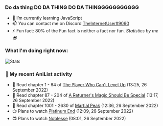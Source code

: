 ### Do da thing DO DA THING DO DA THINGGGGGGGGGGG

<!-- **TheInternetUser0/TheInternetUser0** is a ✨ _special_ ✨ repository because its `README.md` (this file) appears on your GitHub profile. -->


- 🌱 I’m currently learning JavaScript
- 📫 You can contact me on Discord [TheInternetUser#9060](https://discord.com/users/534117072796385300)
- ⚡ Fun fact: 80% of the Fun fact is neither a fact nor fun. _Statistics by me 😎_

### What I'm doing right now:
![Stats](https://discord.c99.nl/widget/theme-3/534117072796385300.png)

### 🌸 My recent AniList activity

<!-- ANILIST_ACTIVITY:start -->

-   📖 Read chapter 1 - 64 of [The Player Who Can't Level Up](https://anilist.co/manga/130511) (13:25, 26 September 2022)
-   📖 Read chapter 87 - 204 of [A Returner's Magic Should Be Special](https://anilist.co/manga/105393) (13:17, 26 September 2022)
-   📖 Read chapter 1001 - 2630 of [Martial Peak](https://anilist.co/manga/104494) (12:36, 26 September 2022)
-   📺 Plans to watch [Platinum End](https://anilist.co/anime/127401) (12:09, 26 September 2022)
-   📺 Plans to watch [Noblesse](https://anilist.co/anime/116005) (08:01, 26 September 2022)

<!-- ANILIST_ACTIVITY:end -->
